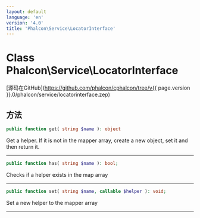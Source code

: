 ```yaml
---
layout: default
language: 'en'
version: '4.0'
title: 'Phalcon\Service\LocatorInterface'
---
```


# Class **Phalcon\Service\LocatorInterface**

[源码在GitHub](https://github.com/phalcon/cphalcon/tree/v{{ page.version }}.0/phalcon/service/locatorinterface.zep)

## 方法

```php
public function get( string $name ): object
```

Get a helper. If it is not in the mapper array, create a new object, set it and then return it.

* * *

```php
public function has( string $name ): bool;
```

Checks if a helper exists in the map array

* * *

```php
public function set( string $name, callable $helper ): void;
```

Set a new helper to the mapper array

* * *